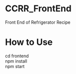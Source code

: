 # CCRR_FrontEnd
 Front End of Refrigerator Recipe
# How to Use
 cd frontend \
 npm install \
 npm start